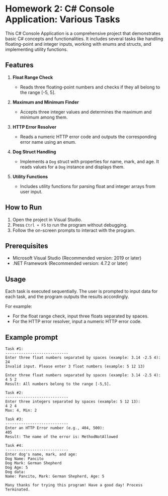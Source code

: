 # Homework 2: C# Console Application: Various Tasks

This C# Console Application is a comprehensive project that demonstrates basic C# concepts and functionalities. It includes several tasks like handling floating-point and integer inputs, working with enums and structs, and implementing utility functions.

## Features

1. **Float Range Check**
   - Reads three floating-point numbers and checks if they all belong to the range [-5, 5].

2. **Maximum and Minimum Finder**
   - Accepts three integer values and determines the maximum and minimum among them.

3. **HTTP Error Resolver**
   - Reads a numeric HTTP error code and outputs the corresponding error name using an enum.

4. **Dog Struct Handling**
   - Implements a `Dog` struct with properties for name, mark, and age. It reads values for a `Dog` instance and displays them.

5. **Utility Functions**
   - Includes utility functions for parsing float and integer arrays from user input.

## How to Run

1. Open the project in Visual Studio.
2. Press `Ctrl + F5` to run the program without debugging.
3. Follow the on-screen prompts to interact with the program.

## Prerequisites

- Microsoft Visual Studio (Recommended version: 2019 or later)
- .NET Framework (Recommended version: 4.7.2 or later)

## Usage

Each task is executed sequentially. The user is prompted to input data for each task, and the program outputs the results accordingly.

For example:
- For the float range check, input three floats separated by spaces.
- For the HTTP error resolver, input a numeric HTTP error code.

## Example prompt
```
Task #1:
----------------------------
Enter three float numbers separated by spaces (example: 3.14 -2.5 4):
24
Invalid input. Please enter 3 float numbers (example: 5 12 13)

Enter three float numbers separated by spaces (example: 3.14 -2.5 4):
4 5 2
Result: All numbers belong to the range [-5,5].

Task #2:
----------------------------
Enter three integers separated by spaces (example: 5 12 13):
4 2 4
Max: 4, Min: 2

Task #3:
----------------------------
Enter an HTTP Error number (e.g., 404, 500):
405
Result: The name of the error is: MethodNotAllowed

Task #4:
----------------------------
Enter dog's name, mark, and age:
Dog Name: Pancito
Dog Mark: German Shepherd
Dog Age: 5
Dog data:
Name: Pancito, Mark: German Shepherd, Age: 5

Many thanks for trying this program! Have a good day! Process Terminated.
```